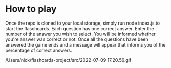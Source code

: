

# How to play
Once the repo is cloned to your local storage, simply run node index.js to start the flaschcards. Each question has one correct answer. Enter the number of the answer you wish to select. You will be informed whether you're answer was correct or not. Once all the questions have been answered the game ends and a message will appear that informs you of the percentage of correct answers.

/Users/nick/flashcards-project/src/2022-07-09 17.20.56.gif
